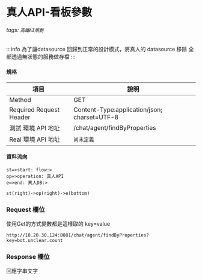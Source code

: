 # 真人API-看板參數
###### tags: `高鐵AI規劃`


:::info 
為了讓datasource 回歸到正常的設計模式，將真人的 datasource 移除
全部透過無狀態的服務做存檔
:::

#### 規格

  項目 | 說明
  ---- | ---
  Method | GET
  Required Request Header |  Content-Type:application/json; charset=UTF-8
  測試 環境 API 地址 | /chat/agent/findByProperties
  Real 環境 API 地址 | `尚未定義`

#### 資料流向
```flow
st=>start: flow:>
op=>operation: 真人API
e=>end: 真人DB:>

st(right)->op(right)->e(bottom)

```

### Request 欄位
使用Get的方式變數都是這樣取的
key=value
```htmlmixed=
http://10.20.30.124:8081/chat/agent/findByProperties?key=bot.unclear.count
```
### Response 欄位

回應字串文字

